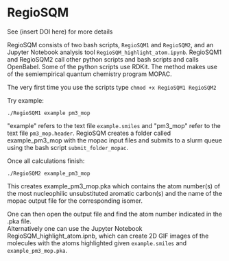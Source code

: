 # RegioSQM
See (insert DOI here) for more details

RegioSQM consists of two bash scripts, `RegioSQM1` and `RegioSQM2`, and an Jupyter Notebook analysis tool `RegioSQM_highlight_atom.ipynb`. RegioSQM1 and RegioSQM2 call other python scripts and bash scripts and calls OpenBabel. Some of the python scripts use RDKit. The method makes use of the semiempirical quantum chemistry program MOPAC. 

The very first time you use the scripts type `chmod +x RegioSQM1 RegioSQM2`

Try example:

    ./RegioSQM1 example pm3_mop

"example" refers to the text file `example.smiles` and "pm3_mop" refer to the text file `pm3_mop.header`. 
RegioSQM creates a folder called example_pm3_mop with the mopac input files and submits to a slurm queue using the bash script `submit_folder_mopac`.

Once all calculations finish:

    ./RegioSQM2 example_pm3_mop

This creates example_pm3_mop.pka which contains the atom number(s) of the most nucleophilic unsubstituted aromatic carbon(s) and the name of the mopac output file for the corresponding isomer.  

One can then open the output file and find the atom number indicated in the .pka file.  
Alternatively one can use the Jupyter Notebook RegioSQM_highlight_atom.ipnb, which can create 2D GIF images of the molecules  with the atoms highlighted given `example.smiles` and `example_pm3_mop.pka`.

